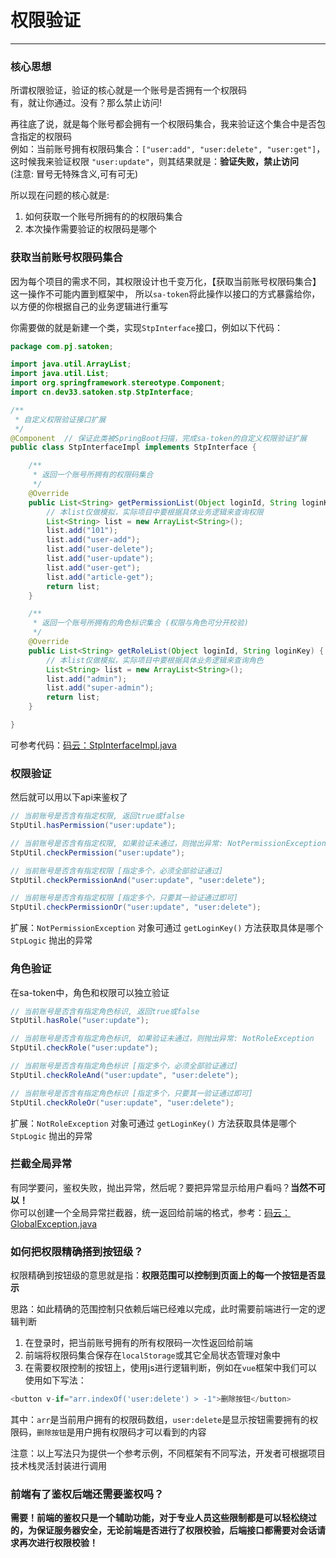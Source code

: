 # 权限验证
--- 


### 核心思想

所谓权限验证，验证的核心就是一个账号是否拥有一个权限码 <br/>
有，就让你通过。没有？那么禁止访问!

再往底了说，就是每个账号都会拥有一个权限码集合，我来验证这个集合中是否包含指定的权限码 <br/>
例如：当前账号拥有权限码集合：`["user:add", "user:delete", "user:get"]`，这时候我来验证权限 `"user:update"`，则其结果就是：**验证失败，禁止访问** <br/>
(注意: 冒号无特殊含义,可有可无)

所以现在问题的核心就是: 
1. 如何获取一个账号所拥有的的权限码集合
2. 本次操作需要验证的权限码是哪个 

### 获取当前账号权限码集合
因为每个项目的需求不同，其权限设计也千变万化，【获取当前账号权限码集合】这一操作不可能内置到框架中，
所以`sa-token`将此操作以接口的方式暴露给你，以方便的你根据自己的业务逻辑进行重写

你需要做的就是新建一个类，实现`StpInterface`接口，例如以下代码：

``` java 
package com.pj.satoken;

import java.util.ArrayList;
import java.util.List;
import org.springframework.stereotype.Component;
import cn.dev33.satoken.stp.StpInterface;

/**
 * 自定义权限验证接口扩展 
 */
@Component	// 保证此类被SpringBoot扫描，完成sa-token的自定义权限验证扩展 
public class StpInterfaceImpl implements StpInterface {

	/**
	 * 返回一个账号所拥有的权限码集合 
	 */
	@Override
	public List<String> getPermissionList(Object loginId, String loginKey) {
		// 本list仅做模拟，实际项目中要根据具体业务逻辑来查询权限
		List<String> list = new ArrayList<String>();	
		list.add("101");
		list.add("user-add");
		list.add("user-delete");
		list.add("user-update");
		list.add("user-get");
		list.add("article-get");
		return list;
	}

	/**
	 * 返回一个账号所拥有的角色标识集合 (权限与角色可分开校验)
	 */
	@Override
	public List<String> getRoleList(Object loginId, String loginKey) {
		// 本list仅做模拟，实际项目中要根据具体业务逻辑来查询角色
		List<String> list = new ArrayList<String>();	
		list.add("admin");
		list.add("super-admin");
		return list;
	}

}
```

可参考代码：[码云：StpInterfaceImpl.java](https://gitee.com/dromara/sa-token/blob/master/sa-token-demo-springboot/src/main/java/com/pj/satoken/StpInterfaceImpl.java)



### 权限验证
然后就可以用以下api来鉴权了

``` java
// 当前账号是否含有指定权限, 返回true或false 
StpUtil.hasPermission("user:update");		

// 当前账号是否含有指定权限, 如果验证未通过，则抛出异常: NotPermissionException 
StpUtil.checkPermission("user:update");		

// 当前账号是否含有指定权限 [指定多个，必须全部验证通过] 
StpUtil.checkPermissionAnd("user:update", "user:delete");		

// 当前账号是否含有指定权限 [指定多个，只要其一验证通过即可] 
StpUtil.checkPermissionOr("user:update", "user:delete");		
```

扩展：`NotPermissionException` 对象可通过 `getLoginKey()` 方法获取具体是哪个 `StpLogic` 抛出的异常


### 角色验证
在sa-token中，角色和权限可以独立验证

``` java
// 当前账号是否含有指定角色标识, 返回true或false 
StpUtil.hasRole("user:update");		

// 当前账号是否含有指定角色标识, 如果验证未通过，则抛出异常: NotRoleException 
StpUtil.checkRole("user:update");		

// 当前账号是否含有指定角色标识 [指定多个，必须全部验证通过] 
StpUtil.checkRoleAnd("user:update", "user:delete");		

// 当前账号是否含有指定角色标识 [指定多个，只要其一验证通过即可] 
StpUtil.checkRoleOr("user:update", "user:delete");		
```

扩展：`NotRoleException` 对象可通过 `getLoginKey()` 方法获取具体是哪个 `StpLogic` 抛出的异常



### 拦截全局异常
有同学要问，鉴权失败，抛出异常，然后呢？要把异常显示给用户看吗？**当然不可以！** <br>
你可以创建一个全局异常拦截器，统一返回给前端的格式，参考：[码云：GlobalException.java](https://gitee.com/dromara/sa-token/blob/master/sa-token-demo-springboot/src/main/java/com/pj/test/GlobalException.java)


### 如何把权限精确搭到按钮级？
权限精确到按钮级的意思就是指：**权限范围可以控制到页面上的每一个按钮是否显示**

思路：如此精确的范围控制只依赖后端已经难以完成，此时需要前端进行一定的逻辑判断

1. 在登录时，把当前账号拥有的所有权限码一次性返回给前端
2. 前端将权限码集合保存在`localStorage`或其它全局状态管理对象中
3. 在需要权限控制的按钮上，使用js进行逻辑判断，例如在`vue`框架中我们可以使用如下写法：
``` js
<button v-if="arr.indexOf('user:delete') > -1">删除按钮</button>
```
其中：`arr`是当前用户拥有的权限码数组，`user:delete`是显示按钮需要拥有的权限码，`删除按钮`是用户拥有权限码才可以看到的内容


注意：以上写法只为提供一个参考示例，不同框架有不同写法，开发者可根据项目技术栈灵活封装进行调用

### 前端有了鉴权后端还需要鉴权吗？
**需要！前端的鉴权只是一个辅助功能，对于专业人员这些限制都是可以轻松绕过的，为保证服务器安全，无论前端是否进行了权限校验，后端接口都需要对会话请求再次进行权限校验！**
